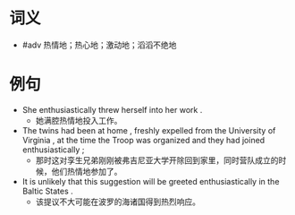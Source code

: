 # 词义
- #adv 热情地；热心地；激动地；滔滔不绝地
# 例句
- She enthusiastically threw herself into her work .
	- 她满腔热情地投入工作。
- The twins had been at home , freshly expelled from the University of Virginia , at the time the Troop was organized and they had joined enthusiastically ;
	- 那时这对孪生兄弟刚刚被弗吉尼亚大学开除回到家里，同时营队成立的时候，他们热情地参加了。
- It is unlikely that this suggestion will be greeted enthusiastically in the Baltic States .
	- 该提议不大可能在波罗的海诸国得到热烈响应。
